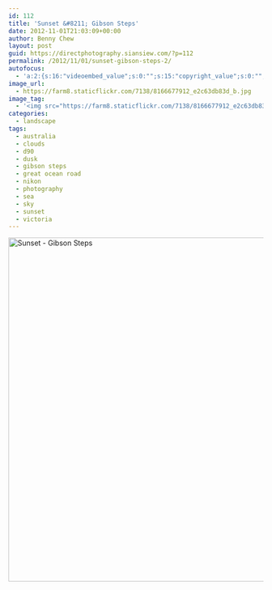 ```yaml
---
id: 112
title: 'Sunset &#8211; Gibson Steps'
date: 2012-11-01T21:03:09+00:00
author: Benny Chew
layout: post
guid: https://directphotography.siansiew.com/?p=112
permalink: /2012/11/01/sunset-gibson-steps-2/
autofocus:
  - 'a:2:{s:16:"videoembed_value";s:0:"";s:15:"copyright_value";s:0:"";}'
image_url:
  - https://farm8.staticflickr.com/7138/8166677912_e2c63db83d_b.jpg
image_tag:
  - '<img src="https://farm8.staticflickr.com/7138/8166677912_e2c63db83d_b.jpg" />'
categories:
  - landscape
tags:
  - australia
  - clouds
  - d90
  - dusk
  - gibson steps
  - great ocean road
  - nikon
  - photography
  - sea
  - sky
  - sunset
  - victoria
---
```

<a href="https://farm8.staticflickr.com/7138/8166677912_e2c63db83d_b.jpg" title="Sunset - Gibson Steps by siansiew, on Flickr" rel="lightbox"><img src="https://farm8.staticflickr.com/7138/8166677912_e2c63db83d_b.jpg" width="1024" height="680" alt="Sunset - Gibson Steps" /></a>
